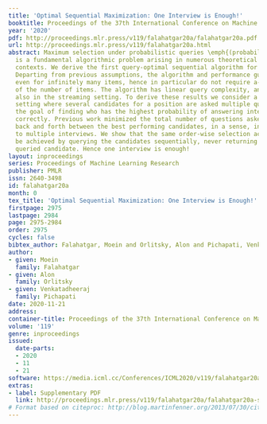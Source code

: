 ```yaml
---
title: 'Optimal Sequential Maximization: One Interview is Enough!'
booktitle: Proceedings of the 37th International Conference on Machine Learning
year: '2020'
pdf: http://proceedings.mlr.press/v119/falahatgar20a/falahatgar20a.pdf
url: http://proceedings.mlr.press/v119/falahatgar20a.html
abstract: Maximum selection under probabilistic queries \emph{(probabilistic maximization)}
  is a fundamental algorithmic problem arising in numerous theoretical and practical
  contexts. We derive the first query-optimal sequential algorithm for probabilistic-maximization.
  Departing from previous assumptions, the algorithm and performance guarantees apply
  even for infinitely many items, hence in particular do not require a-priori knowledge
  of the number of items. The algorithm has linear query complexity, and is optimal
  also in the streaming setting. To derive these results we consider a probabilistic
  setting where several candidates for a position are asked multiple questions with
  the goal of finding who has the highest probability of answering interview questions
  correctly. Previous work minimized the total number of questions asked by alternating
  back and forth between the best performing candidates, in a sense, inviting them
  to multiple interviews. We show that the same order-wise selection accuracy can
  be achieved by querying the candidates sequentially, never returning to a previously
  queried candidate. Hence one interview is enough!
layout: inproceedings
series: Proceedings of Machine Learning Research
publisher: PMLR
issn: 2640-3498
id: falahatgar20a
month: 0
tex_title: 'Optimal Sequential Maximization: One Interview is Enough!'
firstpage: 2975
lastpage: 2984
page: 2975-2984
order: 2975
cycles: false
bibtex_author: Falahatgar, Moein and Orlitsky, Alon and Pichapati, Venkatadheeraj
author:
- given: Moein
  family: Falahatgar
- given: Alon
  family: Orlitsky
- given: Venkatadheeraj
  family: Pichapati
date: 2020-11-21
address: 
container-title: Proceedings of the 37th International Conference on Machine Learning
volume: '119'
genre: inproceedings
issued:
  date-parts:
  - 2020
  - 11
  - 21
software: https://media.icml.cc/Conferences/ICML2020/v119/falahatgar20a-supp.zip
extras:
- label: Supplementary PDF
  link: http://proceedings.mlr.press/v119/falahatgar20a/falahatgar20a-supp.pdf
# Format based on citeproc: http://blog.martinfenner.org/2013/07/30/citeproc-yaml-for-bibliographies/
---
```

